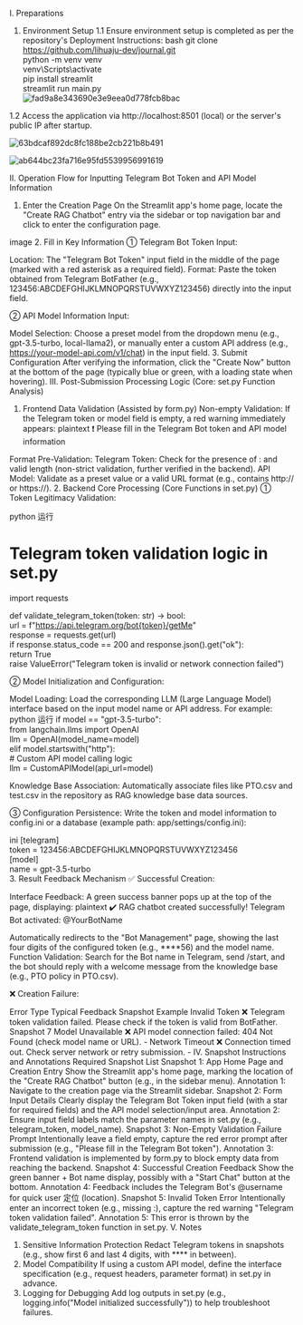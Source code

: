 I. Preparations
1. Environment Setup
1.1 Ensure environment setup is completed as per the repository's Deployment Instructions:
bash
git clone https://github.com/lihuaju-dev/journal.git  
python -m venv venv  
venv\Scripts\activate  
pip install streamlit  
streamlit run main.py  
![fad9a8e343690e3e9eea0d778fcb8bac](https://github.com/user-attachments/assets/d3cec3db-172f-4659-8d40-d82e9f92364e)


1.2 Access the application via http://localhost:8501 (local) or the server's public IP after startup.

![63bdcaf892dc8fc188be2cb221b8b491](https://github.com/user-attachments/assets/dba3f1e8-56fc-46b9-9824-32ca4e47d069)

![ab644bc23fa716e95fd5539956991619](https://github.com/user-attachments/assets/95adb57c-a925-4f7b-a28c-e7304043ad4e)

II. Operation Flow for Inputting Telegram Bot Token and API Model Information
1. Enter the Creation Page
On the Streamlit app's home page, locate the "Create RAG Chatbot" entry via the sidebar or top navigation bar and click to enter the configuration page.

image
2. Fill in Key Information
① Telegram Bot Token Input:

Location: The "Telegram Bot Token" input field in the middle of the page (marked with a red asterisk as a required field).
Format: Paste the token obtained from Telegram BotFather (e.g., 123456:ABCDEFGHIJKLMNOPQRSTUVWXYZ123456) directly into the input field.

② API Model Information Input:

Model Selection: Choose a preset model from the dropdown menu (e.g., gpt-3.5-turbo, local-llama2), or manually enter a custom API address (e.g., https://your-model-api.com/v1/chat) in the input field.
3. Submit Configuration
After verifying the information, click the "Create Now" button at the bottom of the page (typically blue or green, with a loading state when hovering).
III. Post-Submission Processing Logic (Core: set.py Function Analysis)
1. Frontend Data Validation (Assisted by form.py)
Non-empty Validation: If the Telegram token or model field is empty, a red warning immediately appears:
plaintext
❗ Please fill in the Telegram Bot token and API model information  

Format Pre-Validation:
Telegram Token: Check for the presence of : and valid length (non-strict validation, further verified in the backend).
API Model: Validate as a preset value or a valid URL format (e.g., contains http:// or https://).
2. Backend Core Processing (Core Functions in set.py)
① Token Legitimacy Validation:

python
运行
# Telegram token validation logic in set.py  
import requests  

def validate_telegram_token(token: str) -> bool:  
    url = f"https://api.telegram.org/bot{token}/getMe"  
    response = requests.get(url)  
    if response.status_code == 200 and response.json().get("ok"):  
        return True  
    raise ValueError("Telegram token is invalid or network connection failed")  

② Model Initialization and Configuration:

Model Loading: Load the corresponding LLM (Large Language Model) interface based on the input model name or API address. For example:
python
运行
if model == "gpt-3.5-turbo":  
    from langchain.llms import OpenAI  
    llm = OpenAI(model_name=model)  
elif model.startswith("http"):  
    # Custom API model calling logic  
    llm = CustomAPIModel(api_url=model)  

Knowledge Base Association: Automatically associate files like PTO.csv and test.csv in the repository as RAG knowledge base data sources.

③ Configuration Persistence:
Write the token and model information to config.ini or a database (example path: app/settings/config.ini):

ini
[telegram]  
token = 123456:ABCDEFGHIJKLMNOPQRSTUVWXYZ123456  
[model]  
name = gpt-3.5-turbo  
3. Result Feedback Mechanism
✅ Successful Creation:

Interface Feedback:
A green success banner pops up at the top of the page, displaying:
plaintext
✔️ RAG chatbot created successfully! Telegram Bot activated: @YourBotName  

Automatically redirects to the "Bot Management" page, showing the last four digits of the configured token (e.g., ****56) and the model name.
Function Validation:
Search for the Bot name in Telegram, send /start, and the bot should reply with a welcome message from the knowledge base (e.g., PTO policy in PTO.csv).

❌ Creation Failure:

Error Type	Typical Feedback	Snapshot Example
Invalid Token	❌ Telegram token validation failed. Please check if the token is valid from BotFather.	Snapshot 7
Model Unavailable	❌ API model connection failed: 404 Not Found (check model name or URL).	-
Network Timeout	❌ Connection timed out. Check server network or retry submission.	-
IV. Snapshot Instructions and Annotations
Required Snapshot List
Snapshot 1: App Home Page and Creation Entry
Show the Streamlit app's home page, marking the location of the "Create RAG Chatbot" button (e.g., in the sidebar menu).
Annotation 1: Navigate to the creation page via the Streamlit sidebar.
Snapshot 2: Form Input Details
Clearly display the Telegram Bot Token input field (with a star for required fields) and the API model selection/input area.
Annotation 2: Ensure input field labels match the parameter names in set.py (e.g., telegram_token, model_name).
Snapshot 3: Non-Empty Validation Failure Prompt
Intentionally leave a field empty, capture the red error prompt after submission (e.g., "Please fill in the Telegram Bot token").
Annotation 3: Frontend validation is implemented by form.py to block empty data from reaching the backend.
Snapshot 4: Successful Creation Feedback
Show the green banner + Bot name display, possibly with a "Start Chat" button at the bottom.
Annotation 4: Feedback includes the Telegram Bot's @username for quick user 定位 (location).
Snapshot 5: Invalid Token Error
Intentionally enter an incorrect token (e.g., missing :), capture the red warning "Telegram token validation failed".
Annotation 5: This error is thrown by the validate_telegram_token function in set.py.
V. Notes
1. Sensitive Information Protection
Redact Telegram tokens in snapshots (e.g., show first 6 and last 4 digits, with **** in between).
2. Model Compatibility
If using a custom API model, define the interface specification (e.g., request headers, parameter format) in set.py in advance.
3. Logging for Debugging
Add log outputs in set.py (e.g., logging.info("Model initialized successfully")) to help troubleshoot failures.
